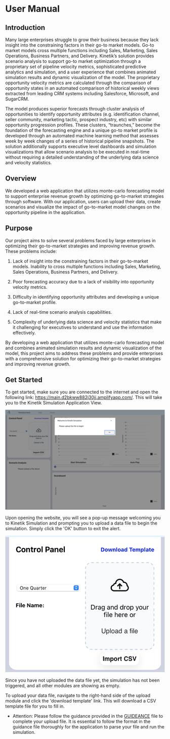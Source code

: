 # User Manual

## Introduction
Many large enterprises struggle to grow their business because they lack insight into the constraining factors in their go-to market models. Go-to market models cross multiple functions including Sales, Marketing, Sales Operations, Business Partners, and Delivery. Kinetik’s solution provides scenario analysis to support go-to market optimization through a proprietary set of pipeline velocity metrics, sophisticated predictive analytics and simulation, and a user experience that combines animated simulation results and dynamic visualization of the model. The proprietary opportunity velocity metrics are calculated through the comparison of opportunity states in an automated comparison of historical weekly views extracted from leading CRM systems including Salesforce, Microsoft, and SugarCRM.

The model produces superior forecasts through cluster analysis of opportunities to identify opportunity attributes (e.g. identification channel, seller community, marketing tactic, prospect industry, etc) with similar opportunity progression profiles. These clusters, “traunches,” become the foundation of the forecasting engine and a unique go-to market profile is developed through an automated machine learning method that assesses week by week changes of a series of historical pipeline snapshots. The solution additionally supports executive level dashboards and simulation visualizations that allow scenario analysis to be executed in real-time without requiring a detailed understanding of the underlying data science and velocity statistics.

## Overview
We developed a web application that utilizes monte-carlo forecasting model to support enterprise revenue growth by optimizing go-to-market strategies through software. With our application, users can upload their data, create scenarios and visualize the impact of go-to-market model changes on the opportunity pipeline in the application.

## Purpose

Our project aims to solve several problems faced by large enterprises in optimizing their go-to-market strategies and improving revenue growth. These problems include:

1. Lack of insight into the constraining factors in their go-to-market models.
Inability to cross multiple functions including Sales, Marketing, Sales Operations, Business Partners, and Delivery.

2. Poor forecasting accuracy due to a lack of visibility into opportunity velocity metrics.

3. Difficulty in identifying opportunity attributes and developing a unique go-to-market profile.
4. Lack of real-time scenario analysis capabilities.

5. Complexity of underlying data science and velocity statistics that make it challenging for executives to understand and use the information effectively.

By developing a web application that utilizes monte-carlo forecasting model and combines animated simulation results and dynamic visualization of the model, this project aims to address these problems and provide enterprises with a comprehensive solution for optimizing their go-to-market strategies and improving revenue growth.

## Get Started
To get started, make sure you are connected to the internet and open the following link: https://main.d2bkww882j30jj.amplifyapp.com/. This will take you to the Kinetik Simulation Application View.

![Kinetik Simulation Application View](./src/Images/KinetikSimulationStarted.png)

Upon opening the website, you will see a pop-up message welcoming you to Kinetik Simulation and prompting you to upload a data file to begin the simulation. Simply click the 'OK' button to exit the alert.

![Kinetik Simulation Application View](./src/Images/KinetikUplaodModule.png)

Since you have not uploaded the data file yet, the simulation has not been triggered, and all other modules are showing as empty.

To upload your data file, navigate to the right-hand side of the upload module and click the 'download template' link. This will download a CSV template file for you to fill in.

* Attention: Please follow the guidance provided in the [GUIDEANCE](./UploadFileGuidance.md) file to complete your upload file. It is essential to follow the format in the guidance file thoroughly for the application to parse your file and run the simulation.
